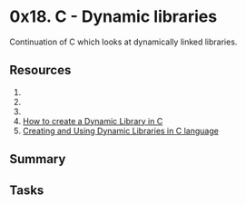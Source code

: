 # 0x18. C - Dynamic libraries
Continuation of C which looks at dynamically linked libraries.

## Resources
1. []()
2. []()
3. []()
4. [How to create a Dynamic Library in C](https://medium.com/@kenneth.ca95/how-to-create-a-dynamic-library-in-c-baa473148d00)
5. [Creating and Using Dynamic Libraries in C language](https://medium.com/@4318_26766/creating-and-using-dynamic-libraries-in-c-language-912b078b7c52#:~:text=To%20create%20a%20Dynamic%20Library%20in%20Linux%20we%20are%20using,make%20the%20code%20position%20independent.)
   
## Summary

## Tasks
